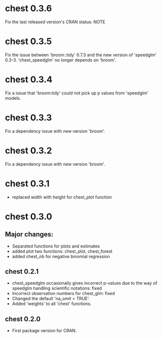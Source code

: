 # chest 0.3.6
Fix the last released version's CRAN status: NOTE

# chest 0.3.5
Fix the issue between 'broom::tidy' 0.7.3 and the new version of 'speedglm' 0.3-3. 'chest_speedglm' no longer depends on 'broom'.

# chest 0.3.4
Fix a issue that 'broom:tidy' could not pick up p values from 'speedglm' models. 

# chest 0.3.3
Fix a dependency issue with new version 'broom'.

# chest 0.3.2
Fix a dependency issue with new version 'broom'.

# chest 0.3.1
* replaced width with height for chest_plot function

# chest 0.3.0

## Major changes:
* Separated functions for plots and estimates 
* added plot two functions: chest_plot, chest_forest 
* added chest_nb for negative binomial regression

## chest 0.2.1
* chest_speedglm occasionally gives incorrect p-values due to the way of speedglm handling scientific notations: fixed   
* Incorrect observation numbers for chest_glm: fixed 
* Changed the default 'na_omit = TRUE'.  
* Added 'weights' to all 'chest' functions. 

## chest 0.2.0
* First package version for CRAN.
